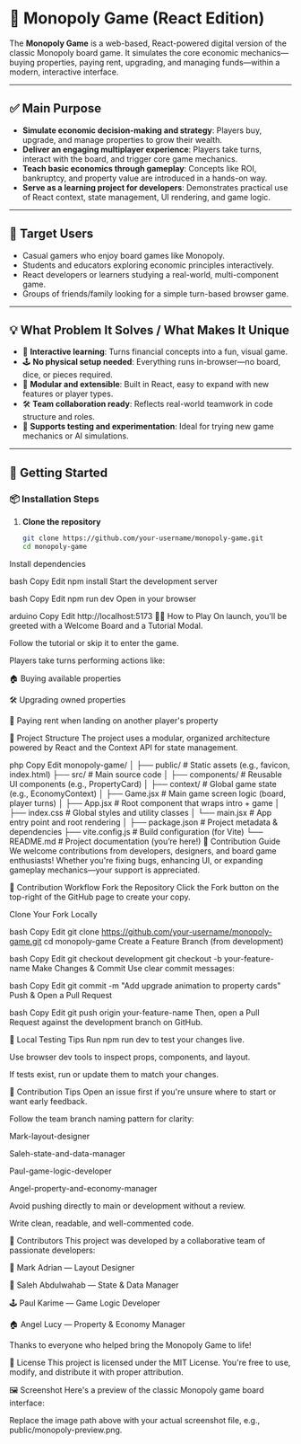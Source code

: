 # 🎲 Monopoly Game (React Edition)

The **Monopoly Game** is a web-based, React-powered digital version of the classic Monopoly board game. It simulates the core economic mechanics—buying properties, paying rent, upgrading, and managing funds—within a modern, interactive interface.

---

## ✅ Main Purpose

- **Simulate economic decision-making and strategy**: Players buy, upgrade, and manage properties to grow their wealth.
- **Deliver an engaging multiplayer experience**: Players take turns, interact with the board, and trigger core game mechanics.
- **Teach basic economics through gameplay**: Concepts like ROI, bankruptcy, and property value are introduced in a hands-on way.
- **Serve as a learning project for developers**: Demonstrates practical use of React context, state management, UI rendering, and game logic.

---

## 👥 Target Users

- Casual gamers who enjoy board games like Monopoly.
- Students and educators exploring economic principles interactively.
- React developers or learners studying a real-world, multi-component game.
- Groups of friends/family looking for a simple turn-based browser game.

---

## 💡 What Problem It Solves / What Makes It Unique

- 🧠 **Interactive learning**: Turns financial concepts into a fun, visual game.
- 🕹️ **No physical setup needed**: Everything runs in-browser—no board, dice, or pieces required.
- 🧩 **Modular and extensible**: Built in React, easy to expand with new features or player types.
- 🛠️ **Team collaboration ready**: Reflects real-world teamwork in code structure and roles.
- 🧪 **Supports testing and experimentation**: Ideal for trying new game mechanics or AI simulations.

---

## 🚀 Getting Started

### 📦 Installation Steps

1. **Clone the repository**
   ```bash
   git clone https://github.com/your-username/monopoly-game.git
   cd monopoly-game
Install dependencies

bash
Copy
Edit
npm install
Start the development server

bash
Copy
Edit
npm run dev
Open in your browser

arduino
Copy
Edit
http://localhost:5173
🧑‍💻 How to Play
On launch, you'll be greeted with a Welcome Board and a Tutorial Modal.

Follow the tutorial or skip it to enter the game.

Players take turns performing actions like:

🏠 Buying available properties

🛠️ Upgrading owned properties

💸 Paying rent when landing on another player's property

🧱 Project Structure
The project uses a modular, organized architecture powered by React and the Context API for state management.

php
Copy
Edit
monopoly-game/
│
├── public/               # Static assets (e.g., favicon, index.html)
├── src/                  # Main source code
│   ├── components/       # Reusable UI components (e.g., PropertyCard)
│   ├── context/          # Global game state (e.g., EconomyContext)
│   ├── Game.jsx          # Main game screen logic (board, player turns)
│   ├── App.jsx           # Root component that wraps intro + game
│   ├── index.css         # Global styles and utility classes
│   └── main.jsx          # App entry point and root rendering
│
├── package.json          # Project metadata & dependencies
├── vite.config.js        # Build configuration (for Vite)
└── README.md             # Project documentation (you’re here!)
🤝 Contribution Guide
We welcome contributions from developers, designers, and board game enthusiasts! Whether you're fixing bugs, enhancing UI, or expanding gameplay mechanics—your support is appreciated.

🧾 Contribution Workflow
Fork the Repository
Click the Fork button on the top-right of the GitHub page to create your copy.

Clone Your Fork Locally

bash
Copy
Edit
git clone https://github.com/your-username/monopoly-game.git
cd monopoly-game
Create a Feature Branch (from development)

bash
Copy
Edit
git checkout development
git checkout -b your-feature-name
Make Changes & Commit
Use clear commit messages:

bash
Copy
Edit
git commit -m "Add upgrade animation to property cards"
Push & Open a Pull Request

bash
Copy
Edit
git push origin your-feature-name
Then, open a Pull Request against the development branch on GitHub.

🧪 Local Testing Tips
Run npm run dev to test your changes live.

Use browser dev tools to inspect props, components, and layout.

If tests exist, run or update them to match your changes.

🧠 Contribution Tips
Open an issue first if you're unsure where to start or want early feedback.

Follow the team branch naming pattern for clarity:

Mark-layout-designer

Saleh-state-and-data-manager

Paul-game-logic-developer

Angel-property-and-economy-manager

Avoid pushing directly to main or development without a review.

Write clean, readable, and well-commented code.

🙌 Contributors
This project was developed by a collaborative team of passionate developers:

🎨 Mark Adrian — Layout Designer

🧠 Saleh Abdulwahab — State & Data Manager

🕹️ Paul Karime — Game Logic Developer

🏠 Angel Lucy — Property & Economy Manager

Thanks to everyone who helped bring the Monopoly Game to life!

📄 License
This project is licensed under the MIT License.
You're free to use, modify, and distribute it with proper attribution.

🖼️ Screenshot
Here's a preview of the classic Monopoly game board interface:


Replace the image path above with your actual screenshot file, e.g., public/monopoly-preview.png.